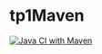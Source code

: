 # tp1Maven

[![Java CI with Maven](https://github.com/Neolyss/tp1Maven/actions/workflows/maven.yml/badge.svg?branch=master)](https://github.com/Neolyss/tp1Maven/actions/workflows/maven.yml)

